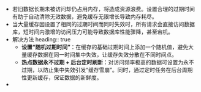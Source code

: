 - 若旧数据长期未被访问却仍占用内存，将造成资源浪费。设置合理的过期时间有助于自动清除无效数据，避免缓存无限增长导致内存耗尽。
- 当大量缓存因设置了相同的过期时间而同时失效时，所有请求会直接访问数据库，短时间内激增的访问压力可能导致数据库性能骤降，甚至宕机。
- 解决方法
  heading:: true
	- **设置“随机过期时间”**：在缓存的基础过期时间上添加一个随机值，避免大量缓存数据在同一时间集中失效，让缓存失效分散在不同时间点。
	- **热点数据永不过期 + 后台定时刷新**：对访问频率极高的数据可设置为永不过期，以防止集中失效引发“缓存雪崩”。同时，通过定时任务在后台周期性更新缓存，保证数据的新鲜度。
-